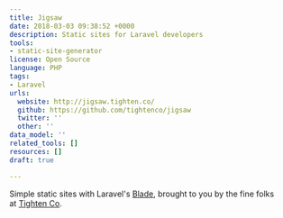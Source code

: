 ```yaml
---
title: Jigsaw
date: 2018-03-03 09:38:52 +0000
description: Static sites for Laravel developers
tools:
- static-site-generator
license: Open Source
language: PHP
tags:
- Laravel
urls:
  website: http://jigsaw.tighten.co/
  github: https://github.com/tightenco/jigsaw
  twitter: ''
  other: ''
data_model: ''
related_tools: []
resources: []
draft: true

---
```

Simple static sites with Laravel's [Blade](https://laravel.com/docs/5.4/blade), brought to you by the fine folks at [Tighten Co](http://tighten.co/).